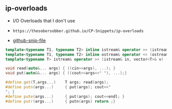 
## ip-overloads

- I/O Overloads that I don't use
- ```
  https://thesobersobber.github.io/CP-Snippets/ip-overloads
  ```
- [github-snip-file](https://github.com/theSoberSobber/CP-Snippets/blob/main/snippets.json#L938)

```cpp
template<typename T1, typename T2> inline istream& operator >> (istream& in, pair<T1,T2>& a) { in>>a.first>>a.second; return in; }
template<typename T1, typename T2> inline ostream& operator << (ostream& out, pair<T1,T2> a) { out<<a.first<<" "<<a.second; return out; }
template<typename T> istream& operator >> (istream& in, vector<T>& v) { rep(i,1,sz(v)) cin>>v[i]; return in; }

void read(auto&... args) { ((cin>>args), ...); }
void put(auto&&... args) { ((cout<<args<<" "), ...);}

#define get(T,args...)    T args; read(args);
#define putn(args...)     { put(args); cout<<"
"; }
#define pute(args...)     { put(args); cout<<endl; }
#define putr(args...)     { putn(args) return ;}
```
